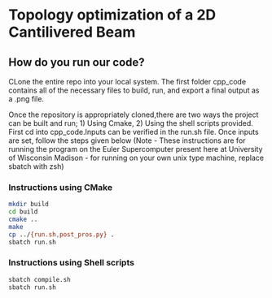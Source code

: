 # Topology optimization of a 2D Cantilivered Beam

## How do you run our code?

CLone the entire repo into your local system. The first folder cpp_code contains all of the necessary files to build, run, and export a final output as a .png file.


Once the repository is appropriately cloned,there are two ways the project can be built and run; 1) Using Cmake, 2) Using the shell scripts provided. First cd into cpp\_code.Inputs can be verified in the run.sh file. Once inputs are set, follow the steps given below (Note - These instructions are for running the program on the Euler Supercomputer present here at University of Wisconsin Madison - for running on your own unix type machine, replace sbatch with zsh)

### Instructions using CMake
```bash
mkdir build
cd build
cmake ..
make
cp ../{run.sh,post_pros.py} .
sbatch run.sh
```

### Instructions using Shell scripts
```bash
sbatch compile.sh
sbatch run.sh
```

   
